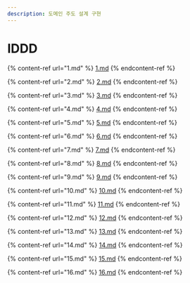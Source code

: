 ```yaml
---
description: 도메인 주도 설계 구현
---
```


# IDDD

{% content-ref url="1.md" %}
[1.md](1.md)
{% endcontent-ref %}

{% content-ref url="2.md" %}
[2.md](2.md)
{% endcontent-ref %}

{% content-ref url="3.md" %}
[3.md](3.md)
{% endcontent-ref %}

{% content-ref url="4.md" %}
[4.md](4.md)
{% endcontent-ref %}

{% content-ref url="5.md" %}
[5.md](5.md)
{% endcontent-ref %}

{% content-ref url="6.md" %}
[6.md](6.md)
{% endcontent-ref %}

{% content-ref url="7.md" %}
[7.md](7.md)
{% endcontent-ref %}

{% content-ref url="8.md" %}
[8.md](8.md)
{% endcontent-ref %}

{% content-ref url="9.md" %}
[9.md](9.md)
{% endcontent-ref %}

{% content-ref url="10.md" %}
[10.md](10.md)
{% endcontent-ref %}

{% content-ref url="11.md" %}
[11.md](11.md)
{% endcontent-ref %}

{% content-ref url="12.md" %}
[12.md](12.md)
{% endcontent-ref %}

{% content-ref url="13.md" %}
[13.md](13.md)
{% endcontent-ref %}

{% content-ref url="14.md" %}
[14.md](14.md)
{% endcontent-ref %}

{% content-ref url="15.md" %}
[15.md](15.md)
{% endcontent-ref %}

{% content-ref url="16.md" %}
[16.md](16.md)
{% endcontent-ref %}

